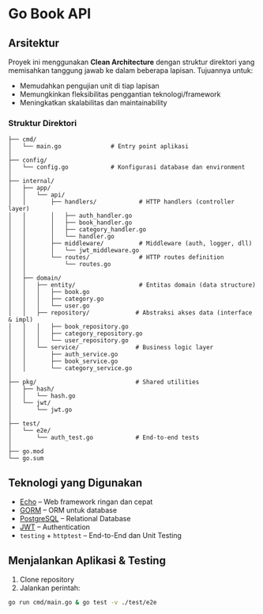 # Go Book API

## Arsitektur

Proyek ini menggunakan **Clean Architecture** dengan struktur direktori yang memisahkan tanggung jawab ke dalam beberapa lapisan. Tujuannya untuk:

- Memudahkan pengujian unit di tiap lapisan
- Memungkinkan fleksibilitas penggantian teknologi/framework
- Meningkatkan skalabilitas dan maintainability

### Struktur Direktori

```text
├── cmd/
│   └── main.go              # Entry point aplikasi
│
├── config/
│   └── config.go            # Konfigurasi database dan environment
│
├── internal/
│   ├── app/
│   │   └── api/
│   │       ├── handlers/            # HTTP handlers (controller layer)
│   │       │   ├── auth_handler.go
│   │       │   ├── book_handler.go
│   │       │   ├── category_handler.go
│   │       │   └── handler.go
│   │       ├── middleware/          # Middleware (auth, logger, dll)
│   │       │   └── jwt_middleware.go
│   │       └── routes/              # HTTP routes definition
│   │           └── routes.go
│   │
│   ├── domain/
│   │   ├── entity/                  # Entitas domain (data structure)
│   │   │   ├── book.go
│   │   │   ├── category.go
│   │   │   └── user.go
│   │   ├── repository/             # Abstraksi akses data (interface & impl)
│   │   │   ├── book_repository.go
│   │   │   ├── category_repository.go
│   │   │   └── user_repository.go
│   │   └── service/                # Business logic layer
│   │       ├── auth_service.go
│   │       ├── book_service.go
│   │       └── category_service.go
│
├── pkg/                            # Shared utilities
│   ├── hash/
│   │   └── hash.go
│   └── jwt/
│       └── jwt.go
│
├── test/
│   └── e2e/
│       └── auth_test.go            # End-to-end tests
│
├── go.mod
└── go.sum
```

## Teknologi yang Digunakan

- [Echo](https://echo.labstack.com/) – Web framework ringan dan cepat
- [GORM](https://gorm.io/) – ORM untuk database
- [PostgreSQL](https://www.postgresql.org/) – Relational Database
- [JWT](https://jwt.io/) – Authentication
- `testing` + `httptest` – End-to-End dan Unit Testing


## Menjalankan Aplikasi & Testing

1. Clone repository
2. Jalankan perintah:

```bash
go run cmd/main.go & go test -v ./test/e2e
